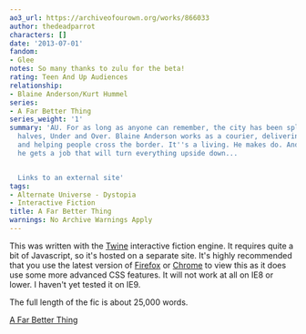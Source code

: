 ```yaml
---
ao3_url: https://archiveofourown.org/works/866033
author: thedeadparrot
characters: []
date: '2013-07-01'
fandom:
- Glee
notes: So many thanks to zulu for the beta!
rating: Teen And Up Audiences
relationship:
- Blaine Anderson/Kurt Hummel
series:
- A Far Better Thing
series_weight: '1'
summary: 'AU. For as long as anyone can remember, the city has been split into two
  halves, Under and Over. Blaine Anderson works as a courier, delivering messages
  and helping people cross the border. It''s a living. He makes do. And then one day,
  he gets a job that will turn everything upside down...


  Links to an external site'
tags:
- Alternate Universe - Dystopia
- Interactive Fiction
title: A Far Better Thing
warnings: No Archive Warnings Apply
---
```


This was written with the [Twine](http://www.auntiepixelante.com/twine/) interactive fiction engine. It requires quite a bit of Javascript, so it's hosted on a separate site. It's highly recommended that you use the latest version of [Firefox](http://www.mozilla.org/en-US/firefox/new/) or [Chrome](https://www.google.com/intl/en/chrome/browser/) to view this as it does use some more advanced CSS features. It will not work at all on IE8 or lower. I haven't yet tested it on IE9.

The full length of the fic is about 25,000 words.


[A Far Better Thing](http://thedeadparrot.github.io/fic-projects/edge/a-far-better-thing.html)